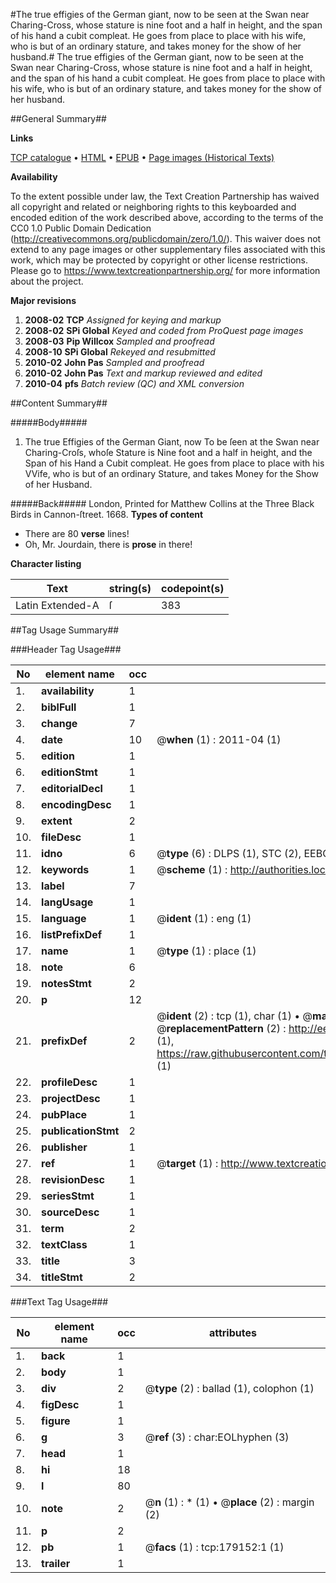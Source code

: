 #The true effigies of the German giant, now to be seen at the Swan near Charing-Cross, whose stature is nine foot and a half in height, and the span of his hand a cubit compleat. He goes from place to place with his wife, who is but of an ordinary stature, and takes money for the show of her husband.#
The true effigies of the German giant, now to be seen at the Swan near Charing-Cross, whose stature is nine foot and a half in height, and the span of his hand a cubit compleat. He goes from place to place with his wife, who is but of an ordinary stature, and takes money for the show of her husband.

##General Summary##

**Links**

[TCP catalogue](http://www.ota.ox.ac.uk/tcp/)  • 
[HTML](http://tei.it.ox.ac.uk/tcp/Texts-HTML/free/B06/B06231.html)  • 
[EPUB](http://tei.it.ox.ac.uk/tcp/Texts-EPUB/free/B06/B06231.epub) • 
[Page images (Historical Texts)](https://historicaltexts.jisc.ac.uk/eebo-52529334e)

**Availability**

To the extent possible under law, the Text Creation Partnership has waived all copyright and related or neighboring rights to this keyboarded and encoded edition of the work described above, according to the terms of the CC0 1.0 Public Domain Dedication (http://creativecommons.org/publicdomain/zero/1.0/). This waiver does not extend to any page images or other supplementary files associated with this work, which may be protected by copyright or other license restrictions. Please go to https://www.textcreationpartnership.org/ for more information about the project.

**Major revisions**

1. __2008-02__ __TCP__ *Assigned for keying and markup*
1. __2008-02__ __SPi Global__ *Keyed and coded from ProQuest page images*
1. __2008-03__ __Pip Willcox__ *Sampled and proofread*
1. __2008-10__ __SPi Global__ *Rekeyed and resubmitted*
1. __2010-02__ __John Pas__ *Sampled and proofread*
1. __2010-02__ __John Pas__ *Text and markup reviewed and edited*
1. __2010-04__ __pfs__ *Batch review (QC) and XML conversion*

##Content Summary##

#####Body#####

1. The true Effigies of the German Giant, now To be ſeen at the Swan near Charing-Croſs, whoſe Stature is Nine foot and a half in height, and the Span of his Hand a Cubit compleat. He goes from place to place with his VVife, who is but of an ordinary Stature, and takes Money for the Show of her Husband.

#####Back#####
London, Printed for Matthew Collins at the Three Black Birds in Cannon-ſtreet. 1668.
**Types of content**

  * There are 80 **verse** lines!
  * Oh, Mr. Jourdain, there is **prose** in there!

**Character listing**


|Text|string(s)|codepoint(s)|
|---|---|---|
|Latin Extended-A|ſ|383|

##Tag Usage Summary##

###Header Tag Usage###

|No|element name|occ|attributes|
|---|---|---|---|
|1.|__availability__|1||
|2.|__biblFull__|1||
|3.|__change__|7||
|4.|__date__|10| @__when__ (1) : 2011-04 (1)|
|5.|__edition__|1||
|6.|__editionStmt__|1||
|7.|__editorialDecl__|1||
|8.|__encodingDesc__|1||
|9.|__extent__|2||
|10.|__fileDesc__|1||
|11.|__idno__|6| @__type__ (6) : DLPS (1), STC (2), EEBO-CITATION (1), OCLC (1), VID (1)|
|12.|__keywords__|1| @__scheme__ (1) : http://authorities.loc.gov/ (1)|
|13.|__label__|7||
|14.|__langUsage__|1||
|15.|__language__|1| @__ident__ (1) : eng (1)|
|16.|__listPrefixDef__|1||
|17.|__name__|1| @__type__ (1) : place (1)|
|18.|__note__|6||
|19.|__notesStmt__|2||
|20.|__p__|12||
|21.|__prefixDef__|2| @__ident__ (2) : tcp (1), char (1)  •  @__matchPattern__ (2) : ([0-9\-]+):([0-9IVX]+) (1), (.+) (1)  •  @__replacementPattern__ (2) : http://eebo.chadwyck.com/downloadtiff?vid=$1&page=$2 (1), https://raw.githubusercontent.com/textcreationpartnership/Texts/master/tcpchars.xml#$1 (1)|
|22.|__profileDesc__|1||
|23.|__projectDesc__|1||
|24.|__pubPlace__|1||
|25.|__publicationStmt__|2||
|26.|__publisher__|1||
|27.|__ref__|1| @__target__ (1) : http://www.textcreationpartnership.org/docs/. (1)|
|28.|__revisionDesc__|1||
|29.|__seriesStmt__|1||
|30.|__sourceDesc__|1||
|31.|__term__|2||
|32.|__textClass__|1||
|33.|__title__|3||
|34.|__titleStmt__|2||


###Text Tag Usage###

|No|element name|occ|attributes|
|---|---|---|---|
|1.|__back__|1||
|2.|__body__|1||
|3.|__div__|2| @__type__ (2) : ballad (1), colophon (1)|
|4.|__figDesc__|1||
|5.|__figure__|1||
|6.|__g__|3| @__ref__ (3) : char:EOLhyphen (3)|
|7.|__head__|1||
|8.|__hi__|18||
|9.|__l__|80||
|10.|__note__|2| @__n__ (1) : * (1)  •  @__place__ (2) : margin (2)|
|11.|__p__|2||
|12.|__pb__|1| @__facs__ (1) : tcp:179152:1 (1)|
|13.|__trailer__|1||
